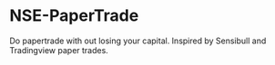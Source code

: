 # NSE-PaperTrade
Do papertrade with out losing your capital. Inspired by Sensibull and Tradingview paper trades.


